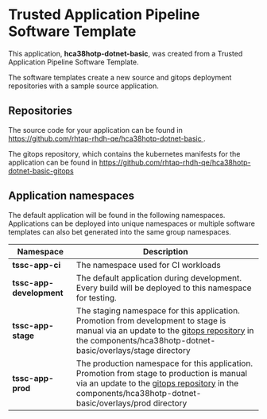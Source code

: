 # Trusted Application Pipeline Software Template

This application, **hca38hotp-dotnet-basic**, was created from a Trusted Application Pipeline Software Template.

The software templates create a new source and gitops deployment repositories with a sample source application. 

## Repositories

The source code for your application can be found in [https://github.com/rhtap-rhdh-qe/hca38hotp-dotnet-basic ](https://github.com/rhtap-rhdh-qe/hca38hotp-dotnet-basic ).
 
The gitops repository, which contains the kubernetes manifests for the application can be found in 
[https://github.com/rhtap-rhdh-qe/hca38hotp-dotnet-basic-gitops ](https://github.com/rhtap-rhdh-qe/hca38hotp-dotnet-basic-gitops ) 

## Application namespaces 

The default application will be found in the following namespaces. Applications can be deployed into unique namespaces or multiple software templates can also bet generated into the same group namespaces.  

|  Namespace   |  Description   |  
| -------- | -------- |
| **tssc-app-ci** | The namespace used for CI workloads |
| **tssc-app-development** | The default application during development. Every build will be deployed to this namespace for testing. |
| **tssc-app-stage** | The staging namespace for this application. Promotion from development to stage is manual via an update to the [gitops repository](https://github.com/rhtap-rhdh-qe/hca38hotp-dotnet-basic-gitops ) in the components/hca38hotp-dotnet-basic/overlays/stage directory |
| **tssc-app-prod** | The production namespace for this application. Promotion from stage to production is manual via an update to the [gitops repository](https://github.com/rhtap-rhdh-qe/hca38hotp-dotnet-basic-gitops ) in the components/hca38hotp-dotnet-basic/overlays/prod directory |